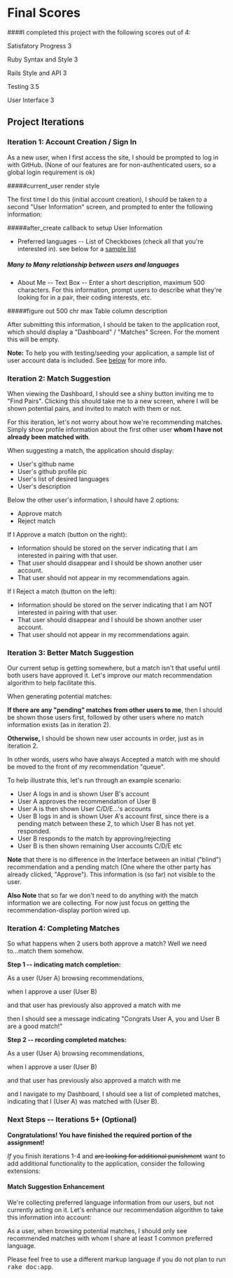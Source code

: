 # Final Scores

####I completed this project with the following scores out of 4:

Satisfatory Progress 3

Ruby Syntax and Style 3

Rails Style and API 3

Testing 3.5

User Interface 3

## Project Iterations

### Iteration 1: Account Creation / Sign In

As a new user, when I first access the site, I should be prompted
to log in with GitHub. (None of our features are for non-authenticated
users, so a global login requirement is ok)

#####current_user render style

The first time I do this (initial account creation), I should be
taken to a second "User Information" screen, and prompted to enter
the following information:

#####after_create callback to setup User Information

* Preferred languages -- List of Checkboxes (check all that you're interested in).
  see below for a [sample list](#available-programming-languages)

##### Many to Many relationship between users and languages

* About Me -- Text Box -- Enter a short description, maximum 500
  characters. For this information, prompt users to describe what
  they're looking for in a pair, their coding interests, etc.

#####figure out 500 chr max Table column description

After submitting this information, I should be taken to the application
root, which should display a "Dashboard" / "Matches" Screen.
For the moment this will be empty.

__Note:__ To help you with testing/seeding your application,
a sample list of user account data is included. See [below](#sample-user-accounts) for more info.

### Iteration 2: Match Suggestion

When viewing the Dashboard, I should see a shiny button inviting me
to "Find Pairs". Clicking this should take me to a new screen,
where I will be shown potential pairs, and invited to match with them
or not.

For this iteration, let's not worry about how we're recommending
matches. Simply show profile information about the first
other user __whom I have not already been matched with__.

When suggesting a match, the application should display:

* User's github name
* User's github profile pic
* User's list of desired languages
* User's description

Below the other user's information, I should have 2 options:

* Approve match
* Reject match

If I Approve a match (button on the right):

* Information should be stored on the server indicating that I am
  interested in pairing with that user.
* That user should disappear and I should be shown another user account.
* That user should not appear in my recommendations again.

If I Reject a match (button on the left):

* Information should be stored on the server indicating that I am NOT
  interested in pairing with that user.
* That user should disappear and I should be shown another user account.
* That user should not appear in my recommendations again.

### Iteration 3: Better Match Suggestion

Our current setup is getting somewhere, but a match isn't that useful
until both users have approved it. Let's improve our match
recommendation algorithm to help facilitate this.

When generating potential matches:

__If there are any "pending" matches from other users to me__, then I
should be shown those users first, followed by other users where no
match information exists (as in iteration 2).

__Otherwise,__ I should be shown new user accounts in order, just as in
iteration 2.

In other words, users who have always Accepted a match with me
should be moved to the front of my recommendation "queue".

To help illustrate this, let's run through an example scenario:

* User A logs in and is shown User B's account
* User A approves the recommendation of User B
* User A is then shown User C/D/E...'s accounts
* User B logs in and is shown User A's account first, since there
  is a pending match between these 2, to which User B has not yet responded.
* User B responds to the match by approving/rejecting
* User B is then shown remaining User accounts C/D/E etc

__Note__ that there is no difference in the Interface between an initial
("blind") recommendation and a pending match (One where the other party
has already clicked, "Approve"). This information is (so
far) not visible to the user.

__Also Note__ that so far we don't need to do anything with the match
information we are collecting. For now just focus on getting the
recommendation-display portion wired up.

### Iteration 4: Completing Matches

So what happens when 2 users both approve a match? Well we need
to...match them somehow.

__Step 1 -- indicating match completion:__

As a user (User A) browsing recommendations,

when I approve a user (User B)

and that user has previously also approved a match with me

then I should see a message indicating "Congrats User A, you and User B
are a good match!"

__Step 2 -- recording completed matches:__

As a user (User A) browsing recommendations,

when I approve a user (User B)

and that user has previously also approved a match with me

and I navigate to my Dashboard, I should see a list of completed
matches, indicating that I (User A) was matched with (User B).

### Next Steps -- Iterations 5+ (Optional)

__Congratulations! You have finished the required portion of the assignment!__

_If_ you finish iterations 1-4 and ~~are looking for additional punishment~~
want to add additional functionality to the application, consider the following extensions:

#### Match Suggestion Enhancement

We're collecting preferred language
information from our users, but not currently acting on it. Let's
enhance our recommendation algorithm to take this information into
account:

As a user, when browsing potential matches, I should only see
recommended matches with whom I share at least 1 common preferred
language.


Please feel free to use a different markup language if you do not plan to run
<tt>rake doc:app</tt>.
